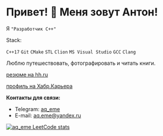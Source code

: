 # Привет! 👋 Меня зовут Антон!

Я `"Разработчик С++"`

Stack:

`C++17` `Git` `CMake` `STL` `Clion` `MS Visual Studio` `GCC` `Clang`

Люблю путешествовать, фотографировать и читать книги.

[резюме на hh.ru](https://hh.ru/resume/492a9aa7ff0c3b0d810039ed1f4279766a4f49?hhtmFrom=resume_list)

[профиль на Хабр.Карьера](https://career.habr.com/aq_eme)



**Контакты для связи:**
- Telegram: [aq_eme](https://t.me/aq_eme)
- E-mail: aq.eme@yandex.ru

[![aq_eme LeetCode stats](https://leetcode-stats-six.vercel.app/api?username=aq_eme&theme=dark)](https://github.com/aq-eme/leetcode-stats)
